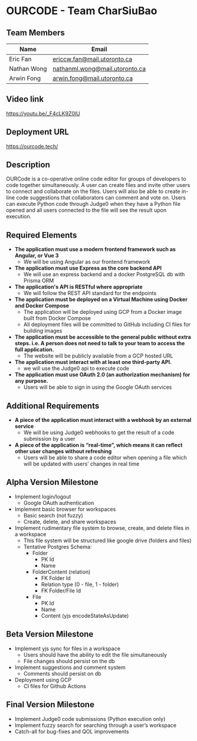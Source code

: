 # OURCODE - Team CharSiuBao

## Team Members
| Name | Email|
|----------|----------|
| Eric Fan | ericcw.fan@mail.utoronto.ca |
| Nathan Wong | nathanml.wong@mail.utoronto.ca |
| Arwin Fong | arwin.fong@mail.utoronto.ca |

## Video link
https://youtu.be/_F4cLK9Z0lU

## Deployment URL
https://ourcode.tech/

## Description
OURCode is a co-operative online code editor for groups of developers to code together simultaneously. A user can create files and invite other users to connect and collaborate on the files. Users will also be able to create in-line code suggestions that collaborators can comment and vote on. Users can execute Python code through Judge0 when they have a Python file opened and all users connected to the file will see the result upon execution.

## Required Elements
- **The application must use a modern frontend framework such as Angular, or Vue 3**
    - We will be using Angular as our frontend framework
- **The application must use Express as the core backend API**
    - We will use an express backend and a docker PostgreSQL db with Prisma ORM
- **The application's API is RESTful where appropriate**
    - We will follow the REST API standard for the endpoints
- **The application must be deployed on a Virtual Machine using Docker and Docker Compose**
    - The application will be deployed using GCP from a Docker image built from Docker Compose
    - All deployment files will be committed to GitHub including CI files for building images
- **The application must be accessible to the general public without extra steps. i.e. A person does not need to talk to your team to access the full application.**
    - The website will be publicly available from a GCP hosted URL
- **The application must interact with at least one third-party API.**
    - we will use the Judge0 api to execute code 
- **The application must use OAuth 2.0 (an authorization mechanism) for any purpose.**
    - Users will be able to sign in using the Google OAuth services

## Additional Requirements
- **A piece of the application must interact with a webhook by an external service**
    - We will be using Judge0 webhooks to get the result of a code submission by a user
- **A piece of the application is “real-time”, which means it can reflect other user changes without refreshing**
    - Users will be able to share a code editor when opening a file which will be updated with users’ changes in real time

## Alpha Version Milestone
- Implement login/logout
    - Google OAuth authentication
- Implement basic browser for workspaces
    - Basic search (not fuzzy)
    - Create, delete, and share workspaces
- Implement rudimentary file system to browse, create, and delete files in a workspace
    - This file system will be structured like google drive (folders and files) 
    - Tentative Postgres Schema:
        - Folder
            - PK Id
            - Name
        - FolderContent (relation)
            - FK Folder Id
            - Relation type (0 - file, 1 - folder)
            - FK Folder/File Id
        - File
            - PK Id
            - Name
            - Content (yjs encodeStateAsUpdate)

## Beta Version Milestone
- Implement yjs sync for files in a workspace
    - Users should have the ability to edit the file simultaneously
    - File changes should persist on the db
- Implement suggestions and comment system
    - Comments should persist on db
- Deployment using GCP
    - CI files for Github Actions

## Final Version Milestone
- Implement Judge0 code submissions (Python execution only)
- Implement fuzzy search for searching through a user’s workspace
- Catch-all for bug-fixes and QOL improvements



